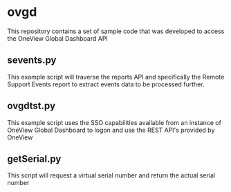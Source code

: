 # ovgd 

This repository contains a set of sample code that was developed to access the OneView Global Dashboard API

## sevents.py

This example script will traverse the reports API and specifically the Remote Support Events report to extract events data to be processed further.

## ovgdtst.py

This example script uses the SSO capabilities available from an instance of OneView Global Dashboard to logon and use the REST API's provided by OneView


## getSerial.py

This script will request a virtual serial number and return the actual serial number
